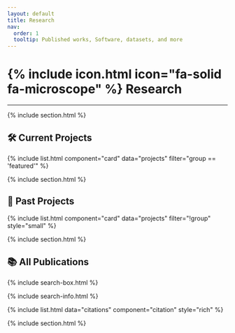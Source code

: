 ```yaml
---
layout: default
title: Research
nav:
  order: 1
  tooltip: Published works, Software, datasets, and more
---
```


# {% include icon.html icon="fa-solid fa-microscope" %} Research


---

{% include section.html %}

## 🛠 Current Projects

{% include list.html component="card" data="projects" filter="group == 'featured'" %}

{% include section.html %}

## 📁 Past Projects

{% include list.html component="card" data="projects" filter="!group" style="small" %}


{% include section.html %}

## 📚 All Publications

{% include search-box.html %}

{% include search-info.html %}

{% include list.html data="citations" component="citation" style="rich" %}

{% include section.html %}



